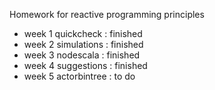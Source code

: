 <p>Homework for reactive programming principles</p>

<ul>
<li>week 1 quickcheck   :   finished</li>
<li>week 2 simulations  :   finished</li>
<li>week 3 nodescala    :   finished</li>
<li>week 4 suggestions  :   finished</li>
<li>week 5 actorbintree :   to do   </li>
</ul>
